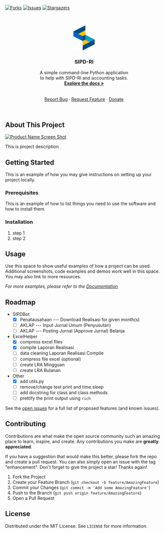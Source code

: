 <!-- PROJECT SHIELDS -->

[![Forks][forks-shield]][forks-url]
[![Issues][issues-shield]][issues-url]
[![Stargazers][stars-shield]][stars-url]

<!-- PROJECT LOGO -->
<br />
<br />
<div align="center">
  <a href="https://github.com/odhyp/sipd-ri">
    <img src="assets/img/logo_sipd.png" alt="Logo" width="auto" height="80">
  </a>

  <h3 align="center">SIPD-RI</h3>

  <p align="center">
    A simple command-line Python application<br />to help with SIPD-RI and accounting tasks.
    <br />
    <a href="https://github.com/odhyp/sipd-ri"><strong>Explore the docs »</strong></a>
    <br />
    <br />
    <br />
    <a href="https://github.com/odhyp/sipd-ri/issues/new?labels=bug&template=bug-report---.md">Report Bug</a>
    ·
    <a href="https://github.com/odhyp/sipd-ri/issues/new?labels=enhancement&template=feature-request---.md">Request Feature</a>
    ·
    <a href="">Donate</a>
  </p>
</div>
<br />

<!-- ABOUT THE PROJECT -->

## About This Project

[![Product Name Screen Shot][product-screenshot]](https://example.com)

This is project description

<!-- GETTING STARTED -->

## Getting Started

This is an example of how you may give instructions on setting up your project locally.

### Prerequisites

This is an example of how to list things you need to use the software and how to install them.

### Installation

1. step 1
2. step 2

<!-- USAGE EXAMPLES -->

## Usage

Use this space to show useful examples of how a project can be used. Additional screenshots, code examples and demos work well in this space. You may also link to more resources.

_For more examples, please refer to the [Documentation](https://example.com)_

<!-- ROADMAP -->

## Roadmap

- SIPDBot
  - [x] Penatausahaan --- Download Realisasi for given month(s)
  - [ ] AKLAP --- Input Jurnal Umum (Penyusutan)
  - [ ] AKLAP --- Posting Jurnal (Approve Jurnal) Belanja
- ExcelHelper
  - [x] compress excel files
  - [x] compile Laporan Realisasi
  - [ ] data cleaning Laporan Realisasi Compile
  - [ ] compress file excel (optional)
  - [ ] create LRA Mingguan
  - [ ] create LRA Bulanan
- Other
  - [x] add utils.py
  - [ ] remove/change test print and time.sleep
  - [ ] add docstring for class and class methods
  - [ ] prettify the print output using `rich`

See the [open issues](https://github.com/odhyp/sipd-ri/issues) for a full list of proposed features (and known issues).

<!-- CONTRIBUTING -->

## Contributing

Contributions are what make the open source community such an amazing place to learn, inspire, and create. Any contributions you make are **greatly appreciated**.

If you have a suggestion that would make this better, please fork the repo and create a pull request. You can also simply open an issue with the tag "enhancement".
Don't forget to give the project a star! Thanks again!

1. Fork the Project
2. Create your Feature Branch (`git checkout -b feature/AmazingFeature`)
3. Commit your Changes (`git commit -m 'Add some AmazingFeature'`)
4. Push to the Branch (`git push origin feature/AmazingFeature`)
5. Open a Pull Request

<!-- ### Top contributors:

<a href="https://github.com/odhyp/sipd-ri/graphs/contributors">
  <img src="https://contrib.rocks/image?repo=odhyp/sipd-ri" alt="contrib.rocks image" />
</a> -->

<!-- LICENSE -->

## License

Distributed under the MIT License. See `LICENSE` for more information.

<!-- LINKS & IMAGES -->

[contributors-shield]: https://img.shields.io/github/contributors/odhyp/sipd-ri.svg?style=for-the-badge
[contributors-url]: https://github.com/odhyp/sipd-ri/graphs/contributors
[forks-shield]: https://img.shields.io/github/forks/odhyp/sipd-ri.svg?style=for-the-badge
[forks-url]: https://github.com/odhyp/sipd-ri/network/members
[stars-shield]: https://img.shields.io/github/stars/odhyp/sipd-ri.svg?style=for-the-badge
[stars-url]: https://github.com/odhyp/sipd-ri/stargazers
[issues-shield]: https://img.shields.io/github/issues/odhyp/sipd-ri.svg?style=for-the-badge
[issues-url]: https://github.com/odhyp/sipd-ri/issues
[license-shield]: https://img.shields.io/github/license/odhyp/sipd-ri.svg?style=for-the-badge
[license-url]: https://github.com/odhyp/sipd-ri/blob/master/LICENSE.txt
[linkedin-shield]: https://img.shields.io/badge/-LinkedIn-black.svg?style=for-the-badge&logo=linkedin&colorB=555
[linkedin-url]: https://linkedin.com/in/linkedin_username
[product-screenshot]: assets/img/product.png
